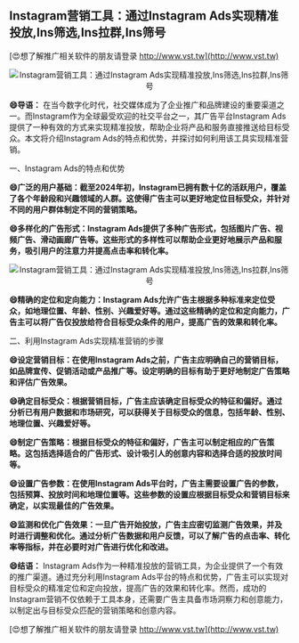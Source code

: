 ## **Instagram营销工具：通过Instagram Ads实现精准投放,Ins筛选,Ins拉群,Ins筛号**

[😍想了解推广相关软件的朋友请登录 http://www.vst.tw](http://www.vst.tw)

 <center><img src="https://vst.tw/MP4/tuiguang/png/6.png" alt="Instagram营销工具：通过Instagram Ads实现精准投放,Ins筛选,Ins拉群,Ins筛号"></center>

**😄导语：**
在当今数字化时代，社交媒体成为了企业推广和品牌建设的重要渠道之一。而Instagram作为全球最受欢迎的社交平台之一，其广告平台Instagram Ads提供了一种有效的方式来实现精准投放，帮助企业将产品和服务直接推送给目标受众。本文将介绍Instagram Ads的特点和优势，并探讨如何利用该工具实现精准营销。

一、Instagram Ads的特点和优势

**😄广泛的用户基础：截至2024年初，Instagram已拥有数十亿的活跃用户，覆盖了各个年龄段和兴趣领域的人群。这使得广告主可以更好地定位目标受众，并针对不同的用户群体制定不同的营销策略。**

**😄多样化的广告形式：Instagram Ads提供了多种广告形式，包括图片广告、视频广告、滑动画廊广告等。这些形式的多样性可以帮助企业更好地展示产品和服务，吸引用户的注意力并提高点击率和转化率。**

 <center><img src="https://vst.tw/MP4/tuiguang/png/8.png" alt="Instagram营销工具：通过Instagram Ads实现精准投放,Ins筛选,Ins拉群,Ins筛号"></center>

**😄精确的定位和定向能力：Instagram Ads允许广告主根据多种标准来定位受众，如地理位置、年龄、性别、兴趣爱好等。通过这些精确的定位和定向能力，广告主可以将广告仅投放给符合目标受众条件的用户，提高广告的效果和转化率。**

二、利用Instagram Ads实现精准营销的步骤

**😄设定营销目标：在使用Instagram Ads之前，广告主应明确自己的营销目标，如品牌宣传、促销活动或产品推广等。设定明确的目标有助于更好地制定广告策略和评估广告效果。**

**😄确定目标受众：根据营销目标，广告主应该确定目标受众的特征和偏好。通过分析已有用户数据和市场研究，可以获得关于目标受众的信息，包括年龄、性别、地理位置、兴趣爱好等。**

**😄制定广告策略：根据目标受众的特征和偏好，广告主可以制定相应的广告策略。这包括选择适合的广告形式、设计吸引人的创意内容和选择合适的投放时间等。**

**😄设置广告参数：在使用Instagram Ads平台时，广告主需要设置广告的参数，包括预算、投放时间和地理位置等。这些参数的设置应根据目标受众和营销目标来确定，以实现最佳的广告效果。**

**😄监测和优化广告效果：一旦广告开始投放，广告主应密切监测广告效果，并及时进行调整和优化。通过分析广告数据和用户反馈，可以了解广告的点击率、转化率等指标，并在必要时对广告进行优化和改进。**

**😄结语：**
Instagram Ads作为一种精准投放的营销工具，为企业提供了一个有效的推广渠道。通过充分利用Instagram Ads平台的特点和优势，广告主可以实现对目标受众的精准定位和定向投放，提高广告的效果和转化率。然而，成功的Instagram营销不仅依赖于工具本身，还需要广告主具备市场洞察力和创意能力，以制定出与目标受众匹配的营销策略和创意内容。

[😍想了解推广相关软件的朋友请登录 http://www.vst.tw](http://www.vst.tw)



